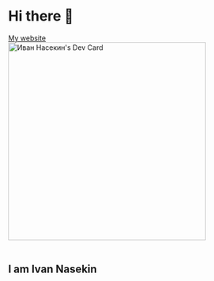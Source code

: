 # Hi there 👋

<div align="left">
   <a href="https://nasekinid.ru">
    My website
  </a>
</div>

<div>
</div>

<div align="left">
  <a href="https://app.daily.dev/nasekinid">
  <img src="https://api.daily.dev/devcards/364e8044e4164b87bdf41e2eae91ab34.png?r=ngd" width="400" alt="Иван Насекин's Dev Card"/>
  </a>
</div>

<br />

## I am Ivan Nasekin

